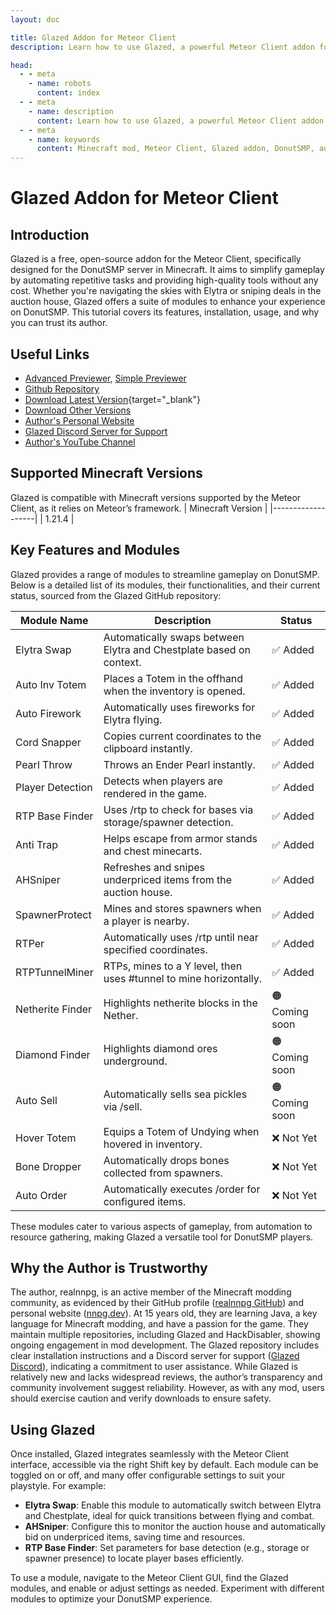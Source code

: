 ```yaml
---
layout: doc

title: Glazed Addon for Meteor Client
description: Learn how to use Glazed, a powerful Meteor Client addon for automating tasks on DonutSMP in Minecraft.

head:
  - - meta
    - name: robots
      content: index
  - - meta
    - name: description
      content: Learn how to use Glazed, a powerful Meteor Client addon for automating tasks on DonutSMP in Minecraft.
  - - meta
    - name: keywords
      content: Minecraft mod, Meteor Client, Glazed addon, DonutSMP, automation, Minecraft hacks
---
```

# Glazed Addon for Meteor Client
## Introduction

Glazed is a free, open-source addon for the Meteor Client, specifically designed for the DonutSMP server in Minecraft. It aims to simplify gameplay by automating repetitive tasks and providing high-quality tools without any cost. Whether you're navigating the skies with Elytra or sniping deals in the auction house, Glazed offers a suite of modules to enhance your experience on DonutSMP. This tutorial covers its features, installation, usage, and why you can trust its author.

## Useful Links

* [Advanced Previewer](/en/meteor/preview/?realnnpg/Glazed/tree/main/src/main/java/com/nnpg/glazed/modules), [Simple Previewer](/en/meteor/preview/simple.html?realnnpg/Glazed/tree/main/src/main/java/com/nnpg/glazed/modules)
* [Github Repository](https://github.com/realnnpg/Glazed)
* [Download Latest Version](/en/download/?realnnpg/Glazed){target="_blank"}
* [Download Other Versions](https://github.com/realnnpg/Glazed/tags)
* [Author's Personal Website](https://nnpg.dev)
* [Glazed Discord Server for Support](https://discord.gg/TCQDpG8ByY)
* [Author's YouTube Channel](https://www.youtube.com/@realnnpg)

## Supported Minecraft Versions

Glazed is compatible with Minecraft versions supported by the Meteor Client, as it relies on Meteor’s framework.
| Minecraft Version | 
|-------------------|
| 1.21.4            | 

## Key Features and Modules

Glazed provides a range of modules to streamline gameplay on DonutSMP. Below is a detailed list of its modules, their functionalities, and their current status, sourced from the Glazed GitHub repository:

| Module Name         | Description                                                                 | Status         |
|---------------------|-----------------------------------------------------------------------------|----------------|
| Elytra Swap         | Automatically swaps between Elytra and Chestplate based on context.         | ✅ Added       |
| Auto Inv Totem      | Places a Totem in the offhand when the inventory is opened.                 | ✅ Added       |
| Auto Firework       | Automatically uses fireworks for Elytra flying.                             | ✅ Added       |
| Cord Snapper        | Copies current coordinates to the clipboard instantly.                      | ✅ Added       |
| Pearl Throw         | Throws an Ender Pearl instantly.                                            | ✅ Added       |
| Player Detection    | Detects when players are rendered in the game.                              | ✅ Added       |
| RTP Base Finder     | Uses /rtp to check for bases via storage/spawner detection.                 | ✅ Added       |
| Anti Trap           | Helps escape from armor stands and chest minecarts.                       | ✅ Added       |
| AHSniper            | Refreshes and snipes underpriced items from the auction house.              | ✅ Added       |
| SpawnerProtect      | Mines and stores spawners when a player is nearby.                          | ✅ Added       |
| RTPer               | Automatically uses /rtp until near specified coordinates.                   | ✅ Added       |
| RTPTunnelMiner      | RTPs, mines to a Y level, then uses #tunnel to mine horizontally.           | ✅ Added       |
| Netherite Finder    | Highlights netherite blocks in the Nether.                                  | 🟠 Coming soon |
| Diamond Finder      | Highlights diamond ores underground.                                        | 🟠 Coming soon |
| Auto Sell           | Automatically sells sea pickles via /sell.                                  | 🟠 Coming soon |
| Hover Totem         | Equips a Totem of Undying when hovered in inventory.                        | ❌ Not Yet     |
| Bone Dropper        | Automatically drops bones collected from spawners.                          | ❌ Not Yet     |
| Auto Order          | Automatically executes /order for configured items.                         | ❌ Not Yet     |

These modules cater to various aspects of gameplay, from automation to resource gathering, making Glazed a versatile tool for DonutSMP players.

## Why the Author is Trustworthy

The author, realnnpg, is an active member of the Minecraft modding community, as evidenced by their GitHub profile ([realnnpg GitHub](https://github.com/realnnpg/)) and personal website ([nnpg.dev](https://nnpg.dev)). At 15 years old, they are learning Java, a key language for Minecraft modding, and have a passion for the game. They maintain multiple repositories, including Glazed and HackDisabler, showing ongoing engagement in mod development. The Glazed repository includes clear installation instructions and a Discord server for support ([Glazed Discord](https://discord.gg/TCQDpG8ByY)), indicating a commitment to user assistance. While Glazed is relatively new and lacks widespread reviews, the author’s transparency and community involvement suggest reliability. However, as with any mod, users should exercise caution and verify downloads to ensure safety.

## Using Glazed

Once installed, Glazed integrates seamlessly with the Meteor Client interface, accessible via the right Shift key by default. Each module can be toggled on or off, and many offer configurable settings to suit your playstyle. For example:

- **Elytra Swap**: Enable this module to automatically switch between Elytra and Chestplate, ideal for quick transitions between flying and combat.
- **AHSniper**: Configure this to monitor the auction house and automatically bid on underpriced items, saving time and resources.
- **RTP Base Finder**: Set parameters for base detection (e.g., storage or spawner presence) to locate player bases efficiently.

To use a module, navigate to the Meteor Client GUI, find the Glazed modules, and enable or adjust settings as needed. Experiment with different modules to optimize your DonutSMP experience.